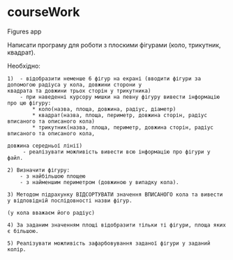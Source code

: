 # courseWork
Figures app

Написати програму для роботи з плоскими фігурами (коло, трикутник, квадрат).

Необхідно:

    1)  - відобразити неменше 6 фігур на екрані (вводити фігури за допомогою радіуса у кола, довжини сторони у
    квадрата та довжини трьох сторін у трикутника)
        - при наведенні курсору мишки на певну фігуру вивести інформацію про цю фігуру:
            * коло(назва, площа, довжина, радіус, діаметр)
            * квадрат(назва, площа, периметр, довжина сторін, радіус вписаного та описаного кола)
            * трикутник(назва, площа, периметр, довжина сторін, радіус вписаного та описаного кола,
                                                                            довжина середньої лінії)
         - реалізувати можливість вивести всю інформацію про фігури у файл.
         
    2) Визначити фігуру:
        - з найбільшою площею
        - з найменшим периметром (довжиною у випадку кола).
        
    3) Методом підрахунку ВІДСОРТУВАТИ значення ВПИСАНОГО кола та вивести у відповідній послідовності назви фігур.
                                                                                    (у кола вважаєм його радіус)
                                                                                    
    4) За заданим значенням площі відобразити тільки ті фігури, площа яких є більшою.   
    
    5) Реалізувати можливість зафарбовування заданої фігури у заданий колір.
    

